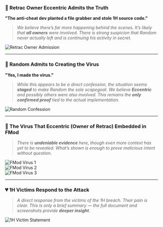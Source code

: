 ### 🧾 Retrac Owner Eccentric Admits the Truth  
**"The anti-cheat dev planted a file grabber and stole 1H source code."**  
> _We believe there’s far more happening behind the scenes. It’s likely that **all owners** were involved. There is strong suspicion that Random never actually left and is continuing his activity in secret._

![Retrac Owner Admission](https://github.com/user-attachments/assets/23c68285-be22-4b81-a9db-46c84263914b)

---

### 💬 Random Admits to Creating the Virus  
**"Yes, I made the virus."**  
> _While this appears to be a direct confession, the situation seems **staged** to make Random the sole scapegoat. We believe **Eccentric** and possibly others were also involved. This remains the **only confirmed proof** tied to the actual implementation._

![Random Confession](https://github.com/user-attachments/assets/e4e270f0-2225-4906-9f08-2e33d4ade1f6)

---

### 🦠 The Virus That Eccentric (Owner of Retrac) Embedded in FMod  
> _There is **undeniable evidence** here, though even more context has yet to be revealed. What’s shown is enough to prove malicious intent without question._

![FMod Virus 1](https://github.com/user-attachments/assets/8919ed0a-4b62-4a21-b643-092ed5f2e078)  
![FMod Virus 2](https://github.com/user-attachments/assets/07c60a60-ad88-4f67-9938-7a0217f4c368)  
![FMod Virus 3](https://github.com/user-attachments/assets/e7a8d39d-aa4c-4c29-a3d2-2718a26eb30a)

---

### 💔 1H Victims Respond to the Attack  
> _A direct response from the victims of the 1H breach. Their pain is clear. This is only a brief summary — the full document and screenshots provide **deeper insight**._

![1H Victim Statement](https://github.com/user-attachments/assets/9fdb4614-1ecc-41cf-a4e8-afc072fb8c93)
